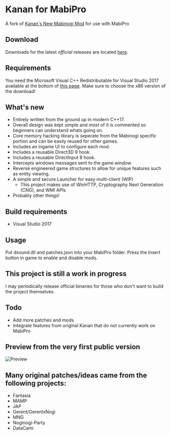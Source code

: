# Kanan for MabiPro
A fork of [Kanan's New Mabinogi Mod](https://github.com/cursey/kanan-new) for use with MabiPro

## Download
Downloads for the latest _official_ releases are located [here](https://github.com/ryuugana/kanan-mabipro/releases).

## Requirements
You need the Microsoft Visual C++ Redistributable for Visual Studio 2017 available at the bottom of [this page](https://www.visualstudio.com/downloads/). Make sure to choose the x86 version of the download!

## What's new
* Entirely written from the ground up in modern C++17. 
* Overall design was kept simple and *most* of it is commented so beginners can understand whats going on.
* Core memory hacking library is seperate from the Mabinogi specific portion and can be easily reused for other games.
* Includes an ingame UI to configure each mod.
* Includes a reusable Direct3D 9 hook.
* Includes a reusable DirectInput 8 hook.
* Intercepts windows messages sent to the game window.
* Reverse engineered game structures to allow for unique features such as entity viewing.
* A simple and secure Launcher for easy multi-client (WIP)
	* This project makes use of WinHTTP, Cryptography Next Generation (CNG), and WMI APIs
* Probably other things!

## Build requirements
* Visual Studio 2017

## Usage
Put dsound.dll and patches.json into your MabiPro folder. Press the Insert button in game to enable and disable mods.

## This project is still a work in progress
I may periodically release official binaries for those who don't want to build the project themselves.

## Todo
* Add more patches and mods
* Integrate features from original Kanan that do not currently work on MabiPro

## Preview from the very first public version
![Preview](preview.png)

## Many original patches/ideas came from the following projects:
* Fantasia
* MAMP
* JAP
* Gerent/GerentxNogi
* MNG
* Noginogi-Party
* DataCami
